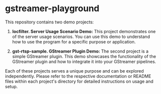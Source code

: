 # gstreamer-playground

This repository contains two demo projects:

1. **locfilter. Server Usage Scenario Demo:** This project demonstrates one of the server usage scenarios. You can use this demo to understand how to use the program for a specific purpose or application.

2. **gst-rtsp-sample. GStreamer Plugin Demo:** The second project is a simple GStreamer plugin. This demo showcases the functionality of the GStreamer plugin and how to integrate it into your GStreamer pipelines.

Each of these projects serves a unique purpose and can be explored independently. Please refer to the respective documentation or README files within each project's directory for detailed instructions on usage and setup.